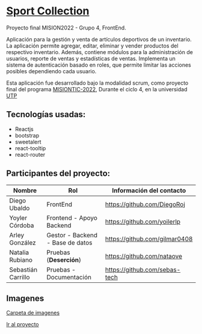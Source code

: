 # [Sport Collection](https://sport-collection.herokuapp.com/)
Proyecto final MISION2022 - Grupo 4, FrontEnd.

Aplicación para la gestión y venta de artículos deportivos de un inventario.
La aplicación permite agregar, editar, eliminar y vender productos del respectivo inventario. Además, contiene módulos para la administración de usuarios, reporte de ventas y estadísticas de ventas. Implementa un sistema de autenticación basado en roles, que permite limitar las acciones posibles dependiendo cada usuario.

Esta aplicación fue desarrollado bajo la modalidad scrum, como proyecto final del programa  [MISIONTIC-2022](https://www.misiontic2022.gov.co/portal/), Durante el ciclo 4, en la universidad [UTP](https://www.utp.edu.co/)

## Tecnologías usadas:
* Reactjs
* bootstrap
* sweetalert
* react-tooltip
* react-router


## Participantes del proyecto:

| **Nombre**|**Rol**| **Información del contacto** |
|--|--|--|
|Diego Ubaldo  | FrontEnd | https://github.com/DiegoRoj|
| Yoyler Córdoba | Frontend - Apoyo Backend| https://github.com/yoilerlp|
| Arley González |Gestor - Backend - Base de datos |https://github.com/gilmar0408|
| Natalia Rubiano | Pruebas (**Deserción**) | https://github.com/nataove|
|  Sebastián Carrillo| Pruebas - Documentación | https://github.com/sebas-tech|


## Imagenes
[Carpeta de imagenes](https://1drv.ms/f/s!AjFAT24dugjrhj7Mt4brBWjLGona)


[Ir al proyecto](https://sport-collection.herokuapp.com/)
